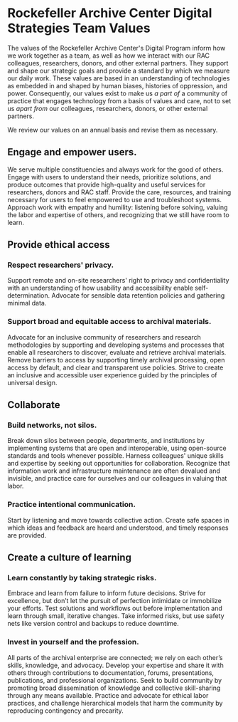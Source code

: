 # Rockefeller Archive Center Digital Strategies Team Values

The values of the Rockefeller Archive Center's Digital Program inform how we work together as a team, as well as how we interact with our RAC colleagues, researchers, donors, and other external partners. They support and shape our strategic goals and provide a standard by which we measure our daily work. These values are based in an understanding of technologies as embedded in and shaped by human biases, histories of oppression, and power. Consequently, our values exist to make us _a part of_ a community of practice that engages technology from a basis of values and care, not to set us _apart from_ our colleagues, researchers, donors, or other external partners.

We review our values on an annual basis and revise them as necessary.

## Engage and empower users.

We serve multiple constituencies and always work for the good of others. Engage with users to understand their needs, prioritize solutions, and produce outcomes that provide high-quality and useful services for researchers, donors and RAC staff. Provide the care, resources, and training necessary for users to feel empowered to use and troubleshoot systems. Approach work with empathy and humility: listening before solving, valuing the labor and expertise of others, and recognizing that we still have room to learn.

## Provide ethical access
### Respect researchers' privacy.

Support remote and on-site researchers' right to privacy and confidentiality with an understanding of how usability and accessibility enable self-determination. Advocate for sensible data retention policies and gathering minimal data.

### Support broad and equitable access to archival materials.

Advocate for an inclusive community of researchers and research methodologies by supporting and developing systems and processes that enable all researchers to discover, evaluate and retrieve archival materials. Remove barriers to access by supporting timely archival processing, open access by default, and clear and transparent use policies. Strive to create an inclusive and accessible user experience guided by the principles of universal design.

## Collaborate
### Build networks, not silos.

Break down silos between people, departments, and institutions by implementing systems that are open and interoperable, using open-source standards and tools whenever possible. Harness colleagues' unique skills and expertise by seeking out opportunities for collaboration. Recognize that information work and infrastructure maintenance are often devalued and invisible, and practice care for ourselves and our colleagues in valuing that labor.

### Practice intentional communication.

Start by listening and move towards collective action. Create safe spaces in which ideas and feedback are heard and understood, and timely responses are provided.

## Create a culture of learning
### Learn constantly by taking strategic risks.

Embrace and learn from failure to inform future decisions. Strive for excellence, but don’t let the pursuit of perfection intimidate or immobilize your efforts. Test solutions and workflows out before implementation and learn through small, iterative changes. Take informed risks, but use safety nets like version control and backups to reduce downtime.

### Invest in yourself and the profession.

All parts of the archival enterprise are connected; we rely on each other’s skills, knowledge, and advocacy. Develop your expertise and share it with others through contributions to documentation, forums, presentations, publications, and professional organizations. Seek to build community by promoting broad dissemination of knowledge and collective skill-sharing through any means available. Practice and advocate for ethical labor practices, and challenge hierarchical models that harm the community by reproducing contingency and precarity. 
